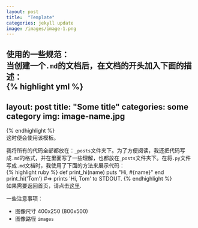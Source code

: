 ```yaml
---
layout: post
title:  "Template"
categories: jekyll update
image: /images/image-1.png
---
```


使用的一些规范：  
当创建一个`.md`的文档后，在文档的开头加入下面的描述：  
{% highlight yml %}
---
layout: post
title:  "Some title"
categories: some category
img: image-name.jpg
---
{% endhighlight %}  
这时便会使用该模板。  

我将所有的代码全部都放在：`_posts`文件夹下。为了方便阅读，我还把代码写成`.md`的格式，并在里面写了一些理解，也都放在`_posts`文件夹下。在将`.py`文件写成`.md`文档时，我使用了下面的方法来展示代码：  
{% highlight ruby %}
def print_hi(name)
  puts "Hi, #{name}"
end
print_hi('Tom')
#=> prints 'Hi, Tom' to STDOUT.
{% endhighlight %}  
如果需要返回首页，请点击[这里][link1].  

一些注意事项：  
- 图像尺寸 400x250 (800x500)
- 图像路径 ``images`` 

[link1]: https://yz14.github.io/p5